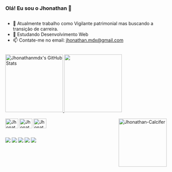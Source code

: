 ### Olá! Eu sou o Jhonathan 👋
##
- 🔭 Atualmente trabalho como Vigilante patrimonial mas buscando a transição de carreira.
- 🌱 Estudando Desenvolvimento Web
- 📫 Contate-me no email: jhonathan.mdx@gmail.com
##
<div>
  <a href="https://www.linkedin.com/in/jhonathan-ferreira" target="_blank">
  <img height="180em" alt="Jhonathanmdx's GitHub Stats" src="https://awesome-github-stats.azurewebsites.net/user-stats/Jhonathanmdx?cardType=github&theme=gotham"/> </a>
   <img height="180em" src="https://github-readme-stats.vercel.app/api/top-langs/?username=Jhonathanmdx&layout=compact&langs_count=7&theme=gotham"/>
</div>
<div style="display: inline_block"><br>
  <img align="center" alt="Jhonathan-Html" height="30" width="40" src="https://cdn.jsdelivr.net/gh/devicons/devicon/icons/html5/html5-original.svg">
  <img align="center" alt="Jhonathan-Css" height="30" width="40" src="https://cdn.jsdelivr.net/gh/devicons/devicon/icons/css3/css3-original.svg">
  <img align="center" alt="Jhonathan-Js" height="30" width="40" src="https://cdn.jsdelivr.net/gh/devicons/devicon/icons/javascript/javascript-original.svg">
  <img align="right" alt="Jhonathan-Calcifer" height="150"  src="https://cdn.discordapp.com/attachments/934061798347391057/958863054957871104/bandeira-de-chapeu-de-palha-desenhos-dos-utentes-1602878.png"><br>
</div>

##

<div>
  <a href="mailto:jhonathan.mdx@gmail.com"><img src="https://img.shields.io/badge/Gmail-D14836?style=for-the-badge&logo=gmail&logoColor=white" target="_blank"></a>
  <a href="https://www.linkedin.com/in/jhonathan-ferreira"><img src="https://img.shields.io/badge/LinkedIn-0077B5?style=for-the-badge&logo=linkedin&logoColor=white" target="_blank"></a>
  <a href="https://www.facebook.com/jhonathan.silva.96/"><img src="https://img.shields.io/badge/Facebook-1877F2?style=for-the-badge&logo=facebook&logoColor=white" target="_blank"></a>
  <a href="https://www.instagram.com/jhonathan.mdx/"><img src="https://img.shields.io/badge/Instagram-E4405F?style=for-the-badge&logo=instagram&logoColor=white" target="_blank"></a>
  <a href="https://www.tiktok.com/@jhonathanmdx"><img src="https://img.shields.io/badge/TikTok-000000?style=for-the-badge&logo=tiktok&logoColor=white" target="_blank"></a>
</div>
